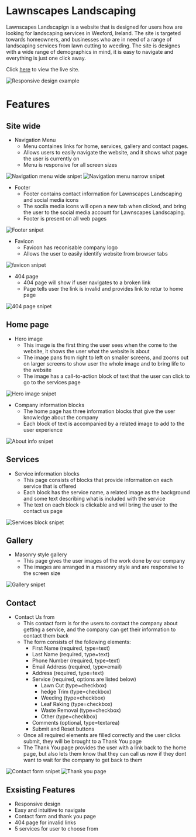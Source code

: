 # Lawnscapes Landscaping

Lawnscapes Landscapign is a website that is designed for users how are looking for landscaping services in Wexford, Ireland. The site is targeted towards homeowners, and businesses who are in need of a range of landscaping services from lawn cutting to weeding. The site is designes with a wide range of demographics in mind, it is easy to navigate and everything is just one click away.

Click [here](https://kristfur.github.io/lawnscapes-landscaping/) to view the live site.

![Responsive design example](../lawnscapes-landscaping/docs/read-me-images/responsive-website.JPG)

# Features
## Site wide
- Navigation Menu
    - Menu containes links for home, services, gallery and contact pages.
    - Allows users to easily navigate the website, and it shows what page the user is currently on
    - Menu is responsive for all screen sizes

![Navigation menu wide snipet](../lawnscapes-landscaping/docs/read-me-images/nav-menu-wide.JPG)
![Navigation menu narrow snipet](../lawnscapes-landscaping/docs/read-me-images/nav-menu-narrow.JPG)

- Footer
    - Footer contains contact information for Lawnscapes Landscaping and social media icons
    - The socila media icons will open a new tab when clicked, and bring the user to the social media account for Lawnscapes Landscaping.
    - Footer is present on all web pages

![Footer snipet](../lawnscapes-landscaping/docs/read-me-images/footer.JPG)

- Favicon
    - Favicon has reconisable company logo
    - Allows the user to easily identify website from browser tabs

![favicon snipet](../lawnscapes-landscaping/docs/read-me-images/favicon.JPG)

- 404 page
    - 404 page will show if user navigates to a broken link
    - Page tells user the link is invalid and provides link to retur to home page

![404 page snipet](../lawnscapes-landscaping/docs/read-me-images/404-oops.JPG)


## Home page
 - Hero image
    - This image is the first thing the user sees when the come to the website, it shows the user what the website is about
    - The image pans from right to left on smaller screens, and zooms out on larger screens to show user the whole image and to bring life to the website
    - The image has a call-to-action block of text that the user can click to go to the services page

![Hero image snipet](../lawnscapes-landscaping/docs/read-me-images/hero-snip.JPG)

- Company information blocks
    - The home page has three information blocks that give the user knowledge about the company
    - Each block of text is accompanied by a related image to add to the user experience

![About info snipet](../lawnscapes-landscaping/docs/read-me-images/about-me-snip.JPG)

## Services
- Service information blocks
    - This page consists of blocks that provide information on each service that is offered
    - Each block has the service name, a related image as the background and some text describing what is included with the service
    - The text on each block is clickable and will bring the user to the contact us page

![Services block snipet](../lawnscapes-landscaping/docs/read-me-images/services-block.JPG)

## Gallery
- Masonry style gallery
    - This page gives the user images of the work done by our company
    - The images are arranged in a masonry style and are responsive to the screen size

![Gallery snipet](../lawnscapes-landscaping/docs/read-me-images/gallery-snip.JPG)

## Contact
- Contact Us from
    - This contact form is for the users to contact the company about getting a service, and the company can get their information to contact them back
    - The form consists of the following elements:
        - First Name (required, type=text)
        - Last Name (required, type=text)
        - Phone Number (required, type=text)
        - Email Address (required, type=email)
        - Address (required, type=text)
        - Service (required, options are listed below)
            - Lawn Cut (type=checkbox)
            - hedge Trim (type=checkbox)
            - Weeding (type=checkbox)
            - Leaf Raking (type=checkbox)
            - Waste Removal (type=checkbox)
            - Other (type=checkbox)
        - Comments (optional, type=textarea)
        - Submit and Reset buttons
    - Once all required elements are filled correctly and the user clicks submit, they will be brought to a Thank You page
    - The Thank You page provides the user with a link back to the home page, but also lets them know that they can call us now if they dont want to wait for the company to get back to them

![Contact form snipet](../lawnscapes-landscaping/docs/read-me-images/contact-form.JPG)
![Thank you page](../lawnscapes-landscaping/docs/read-me-images/thank-you.JPG)

## Exsisting Features
- Responsive design
- Easy and intuitive to navigate
- Contact form and thank you page
- 404 page for invalid links
- 5 services for user to choose from

